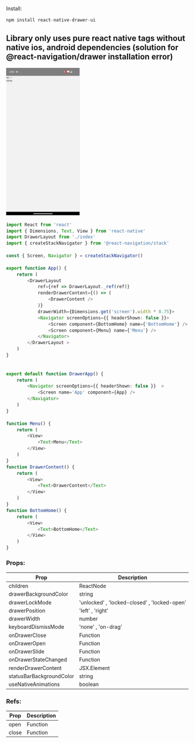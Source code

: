 Install:

```js
npm install react-native-drawer-ui
```
## Library only uses pure react native tags without native ios, android dependencies (solution for @react-navigation/drawer installation error)
<img  width="200" height="400" src="https://github.com/package-dev/react-native-drawer-ui/blob/master/image.gif">

```ts
import React from 'react'
import { Dimensions, Text, View } from 'react-native'
import DrawerLayout from './index'
import { createStackNavigator } from '@react-navigation/stack'

const { Screen, Navigator } = createStackNavigator()

export function App() {
    return (
        <DrawerLayout
            ref={ref => DrawerLayout._ref(ref)}
            renderDrawerContent={() => (
                <DrawerContent />
            )}
            drawerWidth={Dimensions.get('screen').width * 0.75}>
            <Navigator screenOptions={{ headerShown: false }}>
                <Screen component={BottomHome} name={'BottomHome'} />
                <Screen component={Menu} name={'Menu'} />
            </Navigator>
        </DrawerLayout >
    )
}


export default function DrawerApp() {
    return (
        <Navigator screenOptions={{ headerShown: false }}  >
            <Screen name='App' component={App} />
        </Navigator>
    )
}

function Menu() {
    return (
        <View>
            <Text>Menu</Text>
        </View>
    )
}
function DrawerContent() {
    return (
        <View>
            <Text>DrawerContent</Text>
        </View>
    )
}
function BottomHome() {
    return (
        <View>
            <Text>BottomHome</Text>
        </View>
    )
}

```

### Props:

| Prop                     | Description                                  |
| ------------------------ | -------------------------------------------- |
| children                 | ReactNode                                    |
| drawerBackgroundColor    | string                                       |
| drawerLockMode           | 'unlocked' , 'locked-closed' , 'locked-open' |
| drawerPosition           | 'left' , 'right'                             |
| drawerWidth              | number                                       |
| keyboardDismissMode      | 'none' , 'on-drag'                           |
| onDrawerClose            | Function                                     |
| onDrawerOpen             | Function                                     |
| onDrawerSlide            | Function                                     |
| onDrawerStateChanged     | Function                                     |
| renderDrawerContent      | JSX.Element                                  |
| statusBarBackgroundColor | string                                       |
| useNativeAnimations      | boolean                                      |

### Refs:

| Prop  | Description |
| ----- | ----------- |
| open  | Function    |
| close | Function    |
